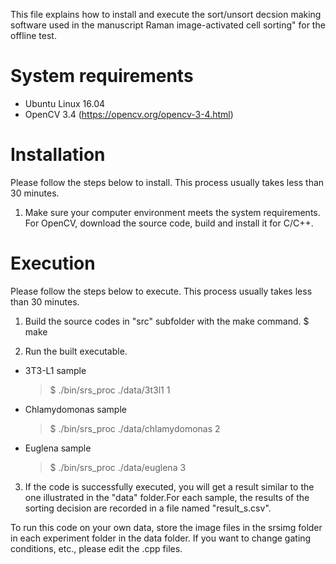 This file explains how to install and execute the sort/unsort decsion making software used in the manuscript Raman image-activated cell sorting" for the offline test.  


# System requirements

- Ubuntu Linux 16.04
- OpenCV 3.4 (https://opencv.org/opencv-3-4.html)


# Installation

Please follow the steps below to install. This process usually takes less than 30 minutes.

1. Make sure your computer environment meets the system requirements.
  For OpenCV, download the source code, build and install it for C/C++.


# Execution

Please follow the steps below to execute. This process usually takes less than 30 minutes.
 
1. Build the source codes in "src" subfolder with the make command.
    $ make
     
2. Run the built executable. 

- 3T3-L1 sample
    > $ ./bin/srs_proc ./data/3t3l1 1
- Chlamydomonas sample
    > $ ./bin/srs_proc ./data/chlamydomonas 2
- Euglena sample
    > $ ./bin/srs_proc ./data/euglena 3

3. If the code is successfully executed, you will get a result similar to the one illustrated in the "data" folder.For each sample, the results of the sorting decision are recorded in a file named "result_s.csv". 

To run this code on your own data, store the image files in the srsimg folder in each experiment folder in the data folder. If you want to change gating conditions, etc., please edit the .cpp files.
